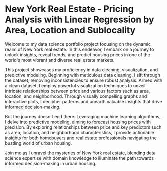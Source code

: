# New York Real Estate - Pricing Analysis with Linear Regression by Area, Location and Sublocality

Welcome to my data science portfolio project focusing on the dynamic realm of New York real estate. In this endeavor, I embark on a journey to unlock insights, reveal trends, and predict housing prices in one of the world's most vibrant and diverse real estate markets.

This project showcases my proficiency in data cleaning, visualization, and predictive modeling. Beginning with meticulous data cleaning, I sift through the dataset, removing inconsistencies to ensure robust analysis. Armed with a clean dataset, I employ powerful visualization techniques to unveil intricate relationships between price and various factors such as area, location, and neighborhood. Through visually compelling graphs and interactive plots, I decipher patterns and unearth valuable insights that drive informed decision-making.

But the journey doesn't end there. Leveraging machine learning algorithms, I delve into predictive modeling, aiming to forecast housing prices with precision. By exploring relationships between price and key predictors such as area, location, and neighborhood characteristics, I provide actionable insights for both homebuyers and real estate professionals navigating the bustling world of urban housing.

Join me as I unravel the mysteries of New York real estate, blending data science expertise with domain knowledge to illuminate the path towards informed decision-making in urban housing.
